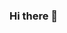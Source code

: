 ### Hi there 👋

<!--
**Max-Verbinnen/Max-Verbinnen** is a ✨ _special_ ✨ repository because its `README.md` (this file) appears on your GitHub profile.

I am 17 years old and fascinated by programming. I live in Belgium by the way, here is some extra info:

- 🔭 I have have already learned HTML, CSS and Python!
- 🌱 I’m currently learning JavaScript.
- 📫 How to reach me: max.verbinnen@skynet.be
